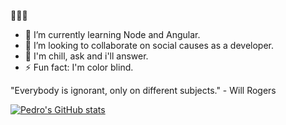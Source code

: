 👋👋👋

- 🌱 I’m currently learning Node and Angular.
- 👯 I’m looking to collaborate on social causes as a developer.
- 💬 I'm chill, ask and i'll answer.
- ⚡ Fun fact: I'm color blind.

"Everybody is ignorant, only on different subjects." - Will Rogers

[![Pedro's GitHub stats](https://github-readme-stats.vercel.app/api?username=PedroVPrado&hide=contribs,stars,issues&show_icons=true&theme=dark)](https://github.com/anuraghazra/github-readme-stats)
